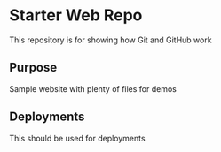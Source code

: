# Starter Web Repo

This repository is for showing how Git and GitHub work

## Purpose

Sample website with plenty of files for demos

## Deployments

This should be  used for deployments